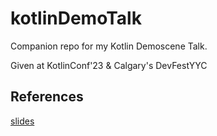 # kotlinDemoTalk

Companion repo for my Kotlin Demoscene Talk.

Given at KotlinConf'23 & Calgary's DevFestYYC

## References

[slides](<./23-02 Kotlin likes to Demoparty.pdf>)
